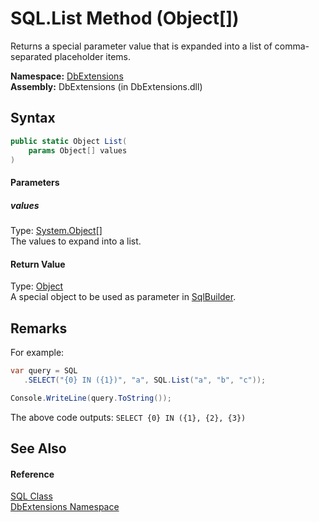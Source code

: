 SQL.List Method (Object[])
==========================
Returns a special parameter value that is expanded into a list of comma-separated placeholder items.

**Namespace:** [DbExtensions][1]  
**Assembly:** DbExtensions (in DbExtensions.dll)

Syntax
------

```csharp
public static Object List(
	params Object[] values
)
```

#### Parameters

##### *values*
Type: [System.Object][2][]  
The values to expand into a list.

#### Return Value
Type: [Object][2]  
A special object to be used as parameter in [SqlBuilder][3].

Remarks
-------

For example:

```csharp
var query = SQL
   .SELECT("{0} IN ({1})", "a", SQL.List("a", "b", "c"));

Console.WriteLine(query.ToString());
```

The above code outputs: `SELECT {0} IN ({1}, {2}, {3})`


See Also
--------

#### Reference
[SQL Class][4]  
[DbExtensions Namespace][1]  

[1]: ../README.md
[2]: http://msdn.microsoft.com/en-us/library/e5kfa45b
[3]: ../SqlBuilder/README.md
[4]: README.md